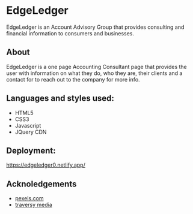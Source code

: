 # EdgeLedger

EdgeLedger is an Account Advisory Group that provides consulting and financial information to consumers and businesses.

## About

EdgeLedger is a one page Accounting Consultant page that provides the user with information on what they do, who they are, their clients and a contact for to reach out to the company for more info.


Languages and styles used:
----------
- HTML5
- CSS3
- Javascript
- JQuery CDN


Deployment:
----------
https://edgeledger0.netlify.app/

## Acknoledgements

- [pexels.com](https://www.pexels.com/)
- [traversy media](https://www.traversymedia.com/)
